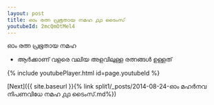 ```yaml
---
layout: post
title: ഓം രത്ന പ്രഭൂതായ നമഹ ൧൧ ടൈംസ്
youtubeId: 2mcQmOtMel4
---
```

 
 
 ഓം രത്ന പ്രഭൂതായ നമഹ 
 
 -  ആർക്കാണ് വളരെ വലിയ അളവിലുള്ള രത്നങ്ങൾ ഉള്ളത് 
 
  
 
  
 
 
 
 
 
 


{% include youtubePlayer.html id=page.youtubeId %}
 
[Next]({{ site.baseurl }}{% link  split1/_posts/2014-08-24-ഓം മഹർനവ നിപണവിധേ നമഹ ൧൧ ടൈംസ്.md%})
 
